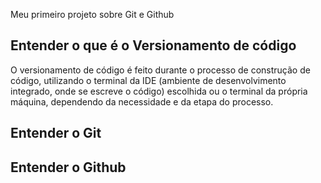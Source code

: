 Meu primeiro projeto sobre Git e Github

## Entender o que é o Versionamento de código
 O versionamento de código é feito durante o processo de construção de código, utilizando o terminal da IDE (ambiente de desenvolvimento integrado, 
 onde se escreve o código) escolhida ou o terminal da própria máquina, dependendo da necessidade e da etapa do processo.
## Entender o Git

## Entender o Github

